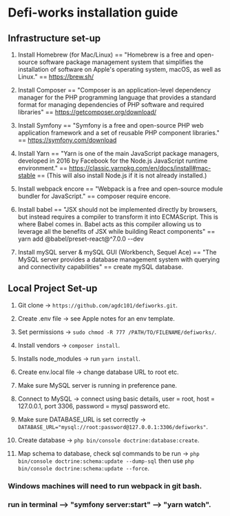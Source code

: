 # Defi-works installation guide

## Infrastructure set-up

1) Install Homebrew (for Mac/Linux) == "Homebrew is a free and open-source software package management system that simplifies the installation of software on Apple's operating system, macOS, as well as Linux." == https://brew.sh/

2) Install Composer == "Composer is an application-level dependency manager for the PHP programming language that provides a standard format for managing dependencies of PHP software and required libraries" == https://getcomposer.org/download/

3) Install Symfony == "Symfony is a free and open-source PHP web application framework and a set of reusable PHP component libraries." == https://symfony.com/download

4) Install Yarn == "Yarn is one of the main JavaScript package managers, developed in 2016 by Facebook for the Node.js JavaScript runtime environment." == https://classic.yarnpkg.com/en/docs/install#mac-stable == (This will also install Node.js if it is not already installed.)

6) Install webpack encore == "Webpack is a free and open-source module bundler for JavaScript." == composer require encore.

7) Install babel == "JSX should not be implemented directly by browsers, but instead requires a compiler to transform it into ECMAScript. This is where Babel comes in. Babel acts as this compiler allowing us to leverage all the benefits of JSX while building React components" == yarn add @babel/preset-react@^7.0.0 --dev

7) Install mySQL server & mySQL GUI (Workbench, Sequel Ace) == "The MySQL server provides a database management system with querying and connectivity capabilities" == create mySQL database.

## Local Project Set-up

1) Git clone -> `https://github.com/agdc101/defiworks.git`.

2) Create .env file -> see Apple notes for an env template.

3) Set permissions -> `sudo chmod -R 777 /PATH/TO/FILENAME/defiworks/`.

4) Install vendors -> `composer install`.

5) Installs node_modules -> run `yarn install`.
  
6) Create env.local file -> change database URL to root etc.

7) Make sure MySQL server is running in preference pane.

8) Connect to MySQL -> connect using basic details, user = root, host = 127.0.0.1, port 3306, password = mysql password etc.

9) Make sure DATABASE_URL is set correctly -> `DATABASE_URL="mysql://root:password@127.0.0.1:3306/defiworks"`.

10) Create database -> `php bin/console doctrine:database:create`.

11) Map schema to database, check sql commands to be run -> `php bin/console doctrine:schema:update --dump-sql` then use `php bin/console doctrine:schema:update --force`.
  
### Windows machines will need to run webpack in git bash.  
### run in terminal --> "symfony server:start" --> "yarn watch".
